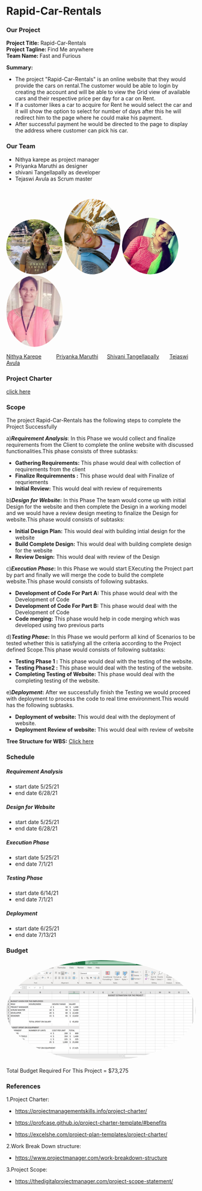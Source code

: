 # Rapid-Car-Rentals


### Our Project
   <strong>Project Title:</strong> Rapid-Car-Rentals<br>
   <strong>Project Tagline: </strong>Find Me anywhere<br>
   <strong>Team Name: </strong>Fast and Furious<br>
   
    
**Summary:**<br>
* The project "Rapid-Car-Rentals" is an online website that they would provide the cars on rental.The customer would be able to login by creating the account and will be able to view the Grid view of available cars and their respective price per day for a car on Rent. 
* If a customer likes a car to acquire for Rent he would select the car and it will show the option to select for number of days after this he will redirect him to the page where he could make his payment.
* After successful payment he would be directed to the page to display the address where customer can pick his car.<br>

### Our Team
* Nithya karepe as project manager
* Priyanka Maruthi as designer
* shivani Tangellapally as developer
* Tejaswi Avula as Scrum master
<br>

<img src="images/Nithya.jpg" alt="drawing" width="150" style="border-radius:50%" />                <img src="images/Priyanka.jpg" alt="drawing" width="150" style="border-radius:50%" />
<img src="images/vani.jpg.png" alt="drawing" width="150" style="border-radius:50%" />               <img src="images/Tejaswi.jpg" alt="Tejaswi" width="150" style="border-radius:50%"/>

  [Nithya Karepe](https://github.com/KarepeN) &nbsp;&nbsp;&nbsp;&nbsp;&nbsp;&nbsp;&nbsp;&nbsp; [Priyanka Maruthi](https://github.com/Maruthi158)             &nbsp;&nbsp;&nbsp;&nbsp;   [Shivani Tangellapally](https://github.com/shivani-ta)    &nbsp;&nbsp;&nbsp;&nbsp;&nbsp;   [Tejaswi Avula](https://github.com/tejaavula)


### Project Charter
[click here](https://github.com/KarepeN/pm-s04-g01-project/blob/main/charter.md)

### Scope
The project Rapid-Car-Rentals has the following steps to complete the Project Successfully

a)**_Requirement Analysis_**: In this Phase we would collect and finalize requirements from the Client to complete the online website with discussed functionalities.This phase consists of three subtasks:<br>
* **Gathering Requirements:** This phase would deal with collection of requirements from the client<br>
* **Finalize Requiremnents :** This phase would deal with Finalize of requriements<br>
* **Initial Review:** This would deal with review of requirements<br>

b)**_Design for Website_:** In this Phase The team would come up with initial Design for the website and then complete the Design in a working model and we would have a review design meeting to finalize the Design for website.This phase would consists of subtasks:<br>
* **Initial Design Plan:** This would deal with building intial design for the website
* **Build Complete Design:** This would deal with building complete design for the website
* **Review Design:** This would deal with review of the Design


c)**_Execution Phase_:** In this Phase we would start EXecuting the Project part by part and finally we will merge the code to build the complete website.This phase would consists of following subtasks.<br>
* **Development of Code For Part A:** This phase would deal with the Development of Code
* **Development of Code For Part B:** This phase would deal with the Development of Code
* **Code merging:** This phase would help in code merging which was developed using two previous parts


d)**_Testing Phase_:** In this Phase we would perform all kind of Scenarios to be tested whether this is satisfying all the criteria according to the Project defined Scope.This phase would consists of following subtasks:
* **Testing Phase 1 :** This phase would deal with the testing of the website.
* **Testing Phase2 :**  This phase would deal with the testing of the website.
* **Completing Testing of Website:**  This phase would deal with the completing testing of the website.


e)**_Deployment_:** After we successfully finish the Testing we would proceed with deployment to process the code to real time environment.This would has the following subtasks.
* **Deployment of website:** This would deal with the deployment of website.
* **Deployment Review of website:** This would deal with review of website


 **Tree Structure for WBS:** [Click here](https://github.com/Maruthi158/pm-s04-g01-project/blob/main/WBS/wbs%20structure.png)

### Schedule
##### Requirement Analysis
* start date 5/25/21
* end date 6/28/21

##### Design for Website
* start date 5/25/21
* end date 6/28/21

##### Execution Phase
* start date 5/25/21
* end date 7/1/21

##### Testing Phase
* start date 6/14/21
* end date 7/1/21

##### Deployment
* start date 6/25/21
* end date 7/13/21


### Budget
<img src="images/budget.png" alt="drawing" width="550" style="border-radius:50%" /> 

Total Budget Required For This Project = $73,275

### References
1.Project Charter:
-  https://projectmanagementskills.info/project-charter/
   
- https://profcase.github.io/project-charter-template/#benefits
   
- https://excelshe.com/project-plan-templates/project-charter/

2.Work Break Down structure: 
* https://www.projectmanager.com/work-breakdown-structure

3.Project Scope: 
* https://thedigitalprojectmanager.com/project-scope-statement/
